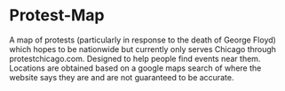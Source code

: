 # Protest-Map
A map of protests (particularly in response to the death of George Floyd) which hopes to be nationwide but currently only serves Chicago through protestchicago.com. Designed to help people find events near them. Locations are obtained based on a google maps search of where the website says they are and are not guaranteed to be accurate.
